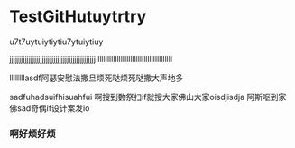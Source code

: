 # TestGitHutuytrtry



u7t7uytuiytiytiu7ytuiytiuy


jjjjjjjjjjjjjjjjjjjjjjjjjjjjjjjjjjjjjjjjjjjjj
lllllllllllllllllllllllllllllllllllllll

llllllllasdf阿瑟安慰法撒旦烦死哒烦死哒撒大声地多

sadfuhadsuifhisuahfui
啊搜到覅祭扫if就搜大家佛山大家oisdjisdja
阿斯呕到家佛sad奇偶if设计案发io

<html>
<h3>啊好烦好烦</h3>
</html>
